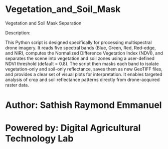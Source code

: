# Vegetation_and_Soil_Mask

Vegetation and Soil Mask Separation

Description:

This Python script is designed specifically for processing multispectral drone imagery. It reads five spectral bands (Blue, Green, Red, Red-edge, and NIR), computes the Normalized Difference Vegetation Index (NDVI), and separates the scene into vegetation and soil zones using a user-defined NDVI threshold (default = 0.8). The script then masks each band to isolate vegetation-only and soil-only reflectance, saves them as new GeoTIFF files, and provides a clear set of visual plots for interpretation. It enables targeted analysis of crop and soil reflectance patterns directly from drone-acquired raster data.


# Author: Sathish Raymond Emmanuel

# Powered by: Digital Agricultural Technology Lab
